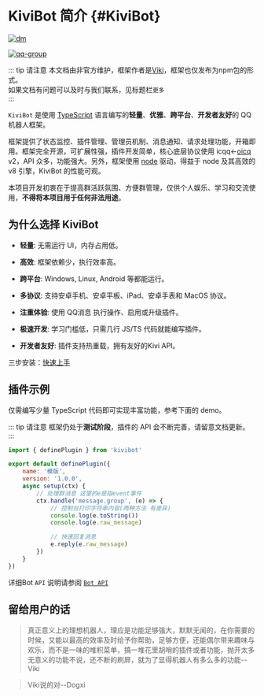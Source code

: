 # KiviBot 简介 {#KiviBot}

<!--[![npm-version](https://img.shields.io/npm/v/kivibot?color=527dec&label=%40kivibot%2Fcore&style=flat-square)](https://npm.im/package/kivibot)[![dm](https://shields.io/npm/dm/kivibot?label=downloads&style=flat-square)](https://npm.im/package/kivibot)
-->
[![dm](https://shields.io/npm/dm/kivibot?label=downloads&style=flat-square)](https://npm.im/package/kivibot)

<!--[![node-engine](https://img.shields.io/node/v/kivibot?style=flat-square&logo=Node.js&logoColor=ffffff&color=527dec)](https://nodejs.org)-->
[![qq-group](https://img.shields.io/badge/QQ%20%E7%BE%A4-812789605-527dec?logo=TencentQQ&style=flat-square&logoColor=ffffff)](https://qm.qq.com/cgi-bin/qm/qr?k=fteC6GcYQzcT1nnaBYDVbRWCIUkpIQrk&jump_from=webapi&authKey=GlN8HuZgPU0ze6EMYWk/8ZS5OGKtKZKxWzZjrj/NWMWEXHXVGpDrxJsmZ/feQcwp)

::: tip 请注意
本文档由非官方维护，框架作者是[Viki](https://viki.moe)，框架也仅发布为npm包的形式。<br>
如果文档有问题可以及时与我们联系，见标题栏`更多`  
:::

`KiviBot` 是使用 [TypeScript](https://www.typescriptlang.org/) 语言编写的**轻量**、**优雅**、**跨平台**、**开发者友好**的 QQ 机器人框架。

框架提供了状态监控、插件管理、管理员机制、消息通知、请求处理功能，开箱即用。框架完全开源，可扩展性强，插件开发简单，核心底层协议使用 icqq<-[oicq](https://github.com/takayama-lily/oicq) v2，API 众多，功能强大。另外，框架使用 [node](https://nodejs.org/) 驱动，得益于 node 及其高效的 v8 引擎，KiviBot 的性能可观。

本项目开发初衷在于提高群活跃氛围、方便群管理，仅供个人娱乐、学习和交流使用，**不得将本项目用于任何非法用途**。

## 为什么选择 KiviBot

-  **轻量**: 无需运行 UI，内存占用低。

-  **高效**: 框架依赖少，执行效率高。

-  **跨平台**: Windows, Linux,  Android 等都能运行。

-  **多协议**: 支持安卓手机、安卓平板、iPad、安卓手表和 MacOS 协议。

-  **注重体验**: 使用 QQ消息 执行操作、启用或升级插件。

-  **极速开发**: 学习门槛低，只需几行 JS/TS 代码就能编写插件。

-  **开发者友好**: 插件支持热重载，拥有友好的Kivi API。
  
三步安装：[快速上手](/start/online)
## 插件示例

仅需编写少量 TypeScript 代码即可实现丰富功能，参考下面的 demo。

::: tip 请注意
框架仍处于**测试阶段**，插件的 API 会不断完善，请留意文档更新。
:::

```js
import { definePlugin } from 'kivibot'

export default definePlugin({
    name: '模版',
    version: '1.0.0',
    async setup(ctx) {
        // 处理群消息 这里的e是指event事件
        ctx.handle('message.group', (e) => {
            // 控制台打印字符串内容(两种方法 有差异)
            console.log(e.toString())
            console.log(e.raw_message)

            // 快速回复消息
            e.reply(e.raw_message)
        })
    }
})
```
详细Bot `API` 说明请参阅 [`Bot API`](/api/bot)

## 留给用户的话
>真正意义上的理想机器人，理应是功能足够强大，默默无闻的，在你需要的时候，又能以最高的效率及时给予你帮助，足够方便，还能偶尔带来趣味与欢乐，而不是一味的堆积菜单，搞一堆花里胡哨的插件或者功能，抛开太多无意义的功能不说，还不断的刷屏，就为了显得机器人有多么多的功能--Viki 

>Viki说的对--Dogxi

